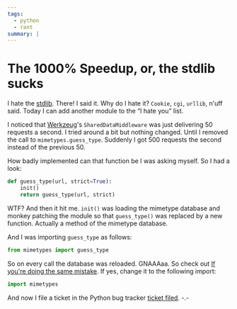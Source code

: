 ```yaml
---
tags:
  - python
  - rant
summary: |
---
```


# The 1000% Speedup, or, the stdlib sucks

I hate the [stdlib](http://docs.python.org/dev/library). There! I said
it. Why do I hate it? `Cookie`, `cgi`, `urllib`, n'uff said. Today I can
add another module to the “I hate you” list.

I noticed that [Werkzeug](http://werkzeug.pocoo.org/)'s
`SharedDataMiddleware` was just delivering 50 requests a second. I tried
around a bit but nothing changed. Until I removed the call to
`mimetypes.guess_type`. Suddenly I got 500 requests the second instead
of the previous 50.

How badly implemented can that function be I was asking myself.  So I
had a look:

```python
def guess_type(url, strict=True):
    init()
    return guess_type(url, strict)
```

WTF? And then it hit me. `init()` was loading the mimetype database and
monkey patching the module so that `guess_type()` was replaced by a new
function. Actually a method of the mimetype database.

And I was importing `guess_type` as follows:

```python
from mimetypes import guess_type
```

So on every call the database was reloaded.  GNAAAaa.  So check out [If
you're doing the same mistake](http://www.google.com/codesearch?hl=en&sa=N&q=%22from+mimetypes+import+guess_type%22).
If yes, change it to the following import:

```python
import mimetypes
```

And now I file a ticket in the Python bug tracker [ticket filed](http://bugs.python.org/issue5401). -.-
